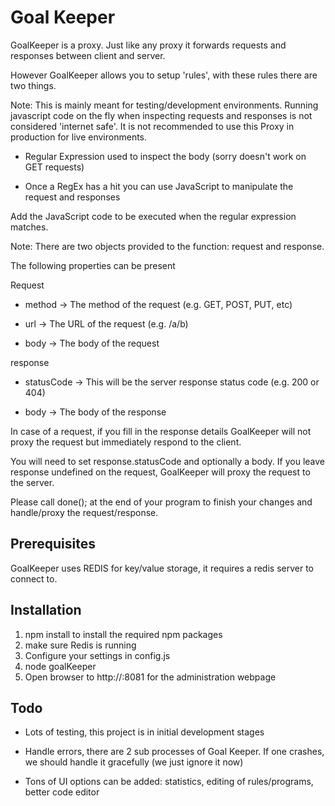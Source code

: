 # Goal Keeper

GoalKeeper is a proxy. Just like any proxy it forwards requests and responses between client and server.

However GoalKeeper allows you to setup 'rules', with these rules there are two things.

Note: This is mainly meant for testing/development environments. Running javascript code on the fly when inspecting requests and responses is not considered 'internet safe'. It is not recommended to use this Proxy in production for live environments.

* Regular Expression used to inspect the body (sorry doesn't work on GET requests)

* Once a RegEx has a hit you can use JavaScript to manipulate the request and responses

Add the JavaScript code to be executed when the regular expression matches. 

Note: There are two objects provided to the function: request and response. 

The following properties can be present

Request

- method -> The method of the request (e.g. GET, POST, PUT, etc)

- url -> The URL of the request (e.g. /a/b)

- body -> The body of the request


response

- statusCode -> This will be the server response status code (e.g. 200 or 404)

- body -> The body of the response

In case of a request, if you fill in the response details GoalKeeper will not proxy the request but immediately respond to the client. 

You will need to set response.statusCode and optionally a body. If you leave response undefined on the request, GoalKeeper will proxy the request to the server. 


Please call done(); at the end of your program to finish your changes and handle/proxy the request/response. 

## Prerequisites

GoalKeeper uses REDIS for key/value storage, it requires a redis server to connect to.

## Installation

1. npm install to install the required npm packages
2. make sure Redis is running
3. Configure your settings in config.js
4. node goalKeeper
5. Open browser to http://<ip of goalkeeper>:8081 for the administration webpage

## Todo

* Lots of testing, this project is in initial development stages

* Handle errors, there are 2 sub processes of Goal Keeper. If one crashes, we should handle it gracefully (we just ignore it now)

* Tons of UI options can be added: statistics, editing of rules/programs, better code editor